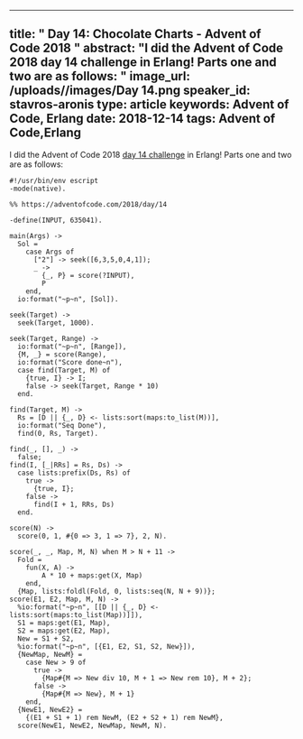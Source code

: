 
---
title: " Day 14: Chocolate Charts - Advent of Code 2018
"
abstract: "I did the Advent of Code 2018 day 14 challenge in Erlang! Parts one and two are as follows:
"
image_url: /uploads//images/Day 14.png
speaker_id: stavros-aronis
type: article
keywords: Advent of Code, Erlang
date: 2018-12-14
tags: Advent of Code,Erlang
---
I did the Advent of Code 2018&nbsp;<a href="https://adventofcode.com/2018/day/14">day 14 challenge</a>&nbsp;in Erlang! Parts one and two are as follows:

<pre>
<code class="language-erlang">#!/usr/bin/env escript
-mode(native).

%% https://adventofcode.com/2018/day/14

-define(INPUT, 635041).

main(Args) -&gt;
  Sol =
    case Args of
      ["2"] -&gt; seek([6,3,5,0,4,1]);
      _ -&gt;
        {_, P} = score(?INPUT),
        P
    end,
  io:format("~p~n", [Sol]).

seek(Target) -&gt;
  seek(Target, 1000).

seek(Target, Range) -&gt;
  io:format("~p~n", [Range]),
  {M, _} = score(Range),
  io:format("Score done~n"),
  case find(Target, M) of
    {true, I} -&gt; I;
    false -&gt; seek(Target, Range * 10)
  end.

find(Target, M) -&gt;
  Rs = [D || {_, D} &lt;- lists:sort(maps:to_list(M))],
  io:format("Seq Done"),
  find(0, Rs, Target).

find(_, [], _) -&gt;
  false;
find(I, [_|RRs] = Rs, Ds) -&gt;
  case lists:prefix(Ds, Rs) of
    true -&gt;
      {true, I};
    false -&gt;
      find(I + 1, RRs, Ds)
  end.

score(N) -&gt;
  score(0, 1, #{0 =&gt; 3, 1 =&gt; 7}, 2, N).

score(_, _, Map, M, N) when M &gt; N + 11 -&gt;
  Fold =
    fun(X, A) -&gt;
        A * 10 + maps:get(X, Map)
    end,
  {Map, lists:foldl(Fold, 0, lists:seq(N, N + 9))};
score(E1, E2, Map, M, N) -&gt;
  %io:format("~p~n", [[D || {_, D} &lt;- lists:sort(maps:to_list(Map))]]),
  S1 = maps:get(E1, Map),
  S2 = maps:get(E2, Map),
  New = S1 + S2,
  %io:format("~p~n", [{E1, E2, S1, S2, New}]),
  {NewMap, NewM} =
    case New &gt; 9 of
      true -&gt;
        {Map#{M =&gt; New div 10, M + 1 =&gt; New rem 10}, M + 2};
      false -&gt;
        {Map#{M =&gt; New}, M + 1}
    end,
  {NewE1, NewE2} =
    {(E1 + S1 + 1) rem NewM, (E2 + S2 + 1) rem NewM},
  score(NewE1, NewE2, NewMap, NewM, N).
 </code></pre>

&nbsp;
